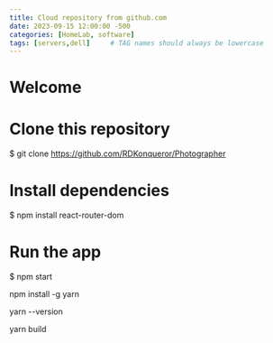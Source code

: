 ```yaml
---
title: Cloud repository from github.com
date: 2023-09-15 12:00:00 -500
categories: [HomeLab, software]
tags: [servers,dell]     # TAG names should always be lowercase
---
```


# Welcome


# Clone this repository
$ git clone https://github.com/RDKonqueror/Photographer

# Install dependencies
$ npm install react-router-dom

# Run the app
$ npm start

npm install -g yarn

yarn --version

yarn build
